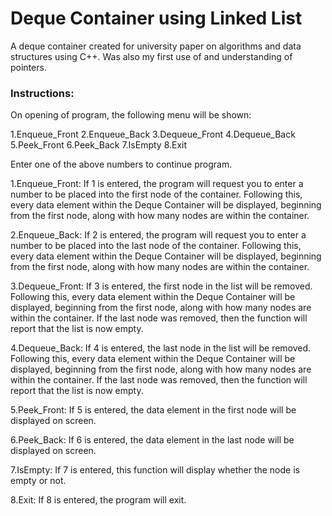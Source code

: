 # Deque Container using Linked List

A deque container created for university paper on algorithms and data structures using C++. Was also my first use of and understanding of pointers.


### Instructions:
On opening of program, the following menu will be shown:

1.Enqueue_Front
2.Enqueue_Back
3.Dequeue_Front
4.Dequeue_Back
5.Peek_Front
6.Peek_Back
7.IsEmpty
8.Exit

Enter one of the above numbers to continue program.

1.Enqueue_Front:
If 1 is entered, the program will request you to enter a number to be placed into the first node of the container.
Following this, every data element within the Deque Container will be displayed, beginning from the first node, along with how many nodes are within the container.

2.Enqueue_Back:
If 2 is entered, the program will request you to enter a number to be placed into the last node of the container.
Following this, every data element within the Deque Container will be displayed, beginning from the first node, along with how many nodes are within the container.

3.Dequeue_Front:
If 3 is entered, the first node in the list will be removed.
Following this, every data element within the Deque Container will be displayed, beginning from the first node, along with how many nodes are within the container.
If the last node was removed, then the function will report that the list is now empty.

4.Dequeue_Back:
If 4 is entered, the last node in the list will be removed.
Following this, every data element within the Deque Container will be displayed, beginning from the first node, along with how many nodes are within the container.
If the last node was removed, then the function will report that the list is now empty.

5.Peek_Front:
If 5 is entered, the data element in the first node will be displayed on screen.

6.Peek_Back:
If 6 is entered, the data element in the last node will be displayed on screen.

7.IsEmpty:
If 7 is entered, this function will display whether the node is empty or not.

8.Exit:
If 8 is entered, the program will exit.
